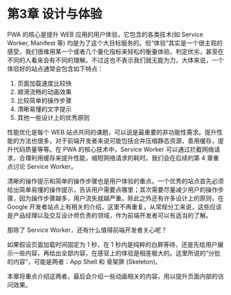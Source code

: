 # 第3章 设计与体验

PWA 的核心是提升 WEB 应用的用户体验，它包含的各类技术(如 Service Worker, Manifest 等) 均是为了这个大目标服务的。但“体验”其实是一个很主观的感受，我们很难用某一个或者几个量化指标来轻松的衡量体验，判定优劣，甚至在不同的人看来会有不同的理解。不过这也不表示我们就无能为力，大体来说，一个体验好的站点通常会包含如下特点：

1. 页面加载速度比较快
2. 顺滑流畅的动画效果
3. 比较简单的操作步骤
4. 清晰易懂的文字提示
5. 其他一些设计上的优秀原则

性能优化是每个 WEB 站点共同的课题，可以说是最重要的非功能性需求。提升性能的方法也很多，对于前端开发者来说可能包括合并压缩静态资源，善用缓存，提升代码质量等等。在 PWA 的核心技术中，Service Worker 可以通过拦截网络请求，合理利用缓存来提升性能，缩短网络请求的耗时。我们会在后续的第 4 章重点讨论 Service Worker。

清晰的操作提示和简单的操作步骤也是用户体验的重点。一个优秀的站点首先必须给出简单易懂的操作提示，告诉用户需要点哪里；其次需要尽量减少用户的操作步骤，因为操作步骤越多，用户流失就越严重。除此之外还有许多设计上的原则，在 Google 开发者站点上有相关的介绍，这里不再重复。从常规分工来说，这些应该是产品经理以及交互设计师负责的领域，作为前端开发者可以有适当的了解。

那除了 Service Worker，还有什么值得前端开发者关心呢？

如果假设页面加载时间固定为 1 秒，在 1 秒内是纯粹的白屏等待，还是先给用户展示一些内容，再给出全部内容，在感官上的体验是相差极大的。这里所说的“分批的内容”，可能是两者：App Shell 和 骨架屏 (Skeleton)。

本章将重点介绍这两者，最后会介绍一些动画相关的内容，用以提升页面内部的访问效果。


 <!-- 设计与体验（重理念轻实战）(王轶盛)
 App Shell
 Skeleton
 动画(https://developers.google.com/web/fundamentals/design-and-ux/animations/) -->